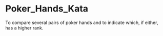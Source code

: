 # Poker_Hands_Kata
To compare several pairs of poker hands and to indicate which, if either, has a higher rank.
